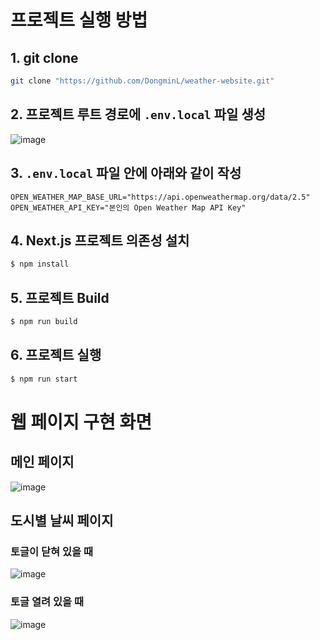 # 프로젝트 실행 방법

## 1. git clone
``` bash
git clone "https://github.com/DongminL/weather-website.git"
```

## 2. 프로젝트 루트 경로에 `.env.local` 파일 생성

![image](https://github.com/user-attachments/assets/009461dd-8b55-4f3c-a80a-b5da609a8536)


## 3. `.env.local` 파일 안에 아래와 같이 작성

```env
OPEN_WEATHER_MAP_BASE_URL="https://api.openweathermap.org/data/2.5"
OPEN_WEATHER_API_KEY="본인의 Open Weather Map API Key"
```

## 4. Next.js 프로젝트 의존성 설치

``` bash
$ npm install
```

## 5. 프로젝트 Build

``` bash
$ npm run build
```

## 6. 프로젝트 실행

``` bash
$ npm run start
```

# 웹 페이지 구현 화면

## 메인 페이지

![image](https://github.com/user-attachments/assets/79d79bf1-3d99-4c1e-a7c3-8ec547ab23d2)

## 도시별 날씨 페이지

### 토글이 닫혀 있을 때

![image](https://github.com/user-attachments/assets/fa5ff7c0-6e05-4a6a-bb93-69d73917543f)

### 토글 열려 있을 때

![image](https://github.com/user-attachments/assets/048b2d5e-cbaa-42b1-96f7-32c1b184ac51)
